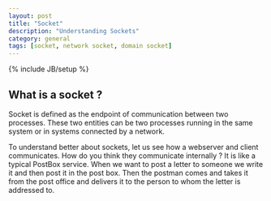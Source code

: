 ```yaml
---
layout: post
title: "Socket"
description: "Understanding Sockets"
category: general
tags: [socket, network socket, domain socket]
---
```

{% include JB/setup %}

## What is a socket ?

Socket is defined as the endpoint of communication between two processes. These two entities can be two processes
running in the same system or in systems connected by a network.

To understand better about sockets, let us see how a webserver and client communicates. 
How do you think they communicate internally ? It is like a typical PostBox service. When we want to
post a letter to someone we write it and then post it in the post box. Then the postman comes and takes it
from the post office and delivers it to the person to whom the letter is addressed to.
